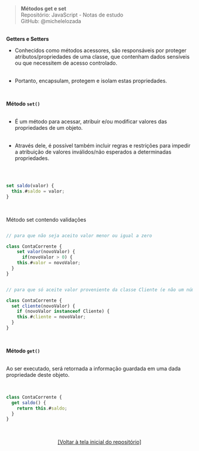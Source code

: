 > **Métodos get e set**    
> Repositório: JavaScript - Notas de estudo     
> GitHub: @michelelozada
&nbsp;
     
&nbsp;   
**Getters e Setters**
&nbsp;  

- Conhecidos como métodos acessores, são responsáveis por proteger atributos/propriedades de uma 
classe, que contenham dados sensíveis ou que necessitem de acesso controlado.  
&nbsp;  

- Portanto, encapsulam, protegem e isolam estas propriedades.   

&nbsp;   

**Método `set()`**  
&nbsp;  

- É um método para acessar, atribuir e/ou modificar valores das propriedades de um objeto.      
&nbsp;  

- Através dele, é possível também incluir regras e restrições para impedir a atribuição de valores 
inválidos/não esperados a determinadas propriedades.    

&nbsp;  

```js

set saldo(valor) {
  this.#saldo = valor;
}
```

&nbsp; 

Método set contendo validações   
```js   

// para que não seja aceito valor menor ou igual a zero

class ContaCorrente {
	set valor(novoValor) {
	  if(novoValor > 0) {
    this.#valor = novoValor;
  }
}
```
```js

// para que só aceite valor proveniente da classe Cliente (e não um número, nome, etc.)

class ContaCorrente {
  set cliente(novoValor) {
    if (novoValor instanceof Cliente) {
    this.#cliente = novoValor;
  }
}
```

&nbsp; 

**Método `get()`**  
&nbsp;  

Ao ser executado, será retornada a informação guardada em uma dada propriedade deste objeto.  

&nbsp;  

```js 
class ContaCorrente {
  get saldo() {
    return this.#saldo;
  }
}	
```
&nbsp;

<div align="center">
<a href="https://github.com/michelelozada/JavaScript-Study-Notes">[Voltar à tela inicial do repositório]</a>
</div>